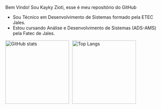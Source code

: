 Bem Vindo!
Sou Kayky Zioti, esse é meu repositório do GitHub
- Sou Técnico em Desenvolvimento de Sistemas formado pela ETEC Jales.
- Estou cursando Análise e Desenvolvimento de Sistemas (ADS-AMS) pela Fatec de Jales.
<div style="display: flex; gap:10px">
      <img style="height: 200px; "src="https://github-readme-stats.vercel.app/api?username=kaykyOne&show_icons=true&theme=radical" alt="GitHub stats">  
      <img style="height: 200px; " src="https://github-readme-stats.vercel.app/api/top-langs/?username=kaykyOne&layout=donut-vertical&theme=radical" alt="Top Langs"></td>
</div>


